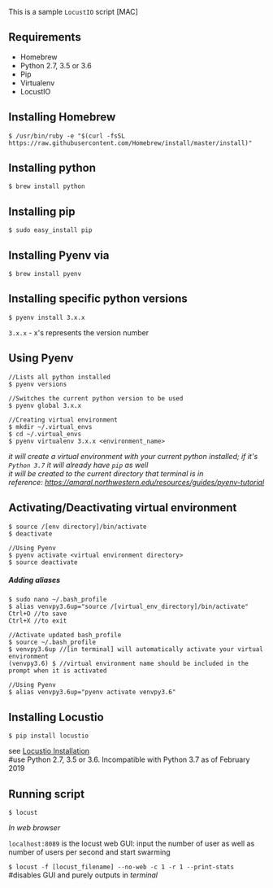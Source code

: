 This is a sample `LocustIO` script [MAC]

## Requirements
* Homebrew
* Python 2.7, 3.5 or 3.6
* Pip
* Virtualenv 
* LocustIO 

## Installing Homebrew
```
$ /usr/bin/ruby -e "$(curl -fsSL https://raw.githubusercontent.com/Homebrew/install/master/install)"
```

## Installing python
```
$ brew install python
```

## Installing pip
```
$ sudo easy_install pip
```

## Installing Pyenv via
```
$ brew install pyenv
```

## Installing specific python versions
```
$ pyenv install 3.x.x
```
`3.x.x` - x's represents the version number

## Using Pyenv
```
//Lists all python installed
$ pyenv versions

//Switches the current python version to be used
$ pyenv global 3.x.x

//Creating virtual environment
$ mkdir ~/.virtual_envs
$ cd ~/.virtual_envs
$ pyenv virtualenv 3.x.x <environment_name>
```  

_it will create a virtual environment with your current python installed; if it's `Python 3.7` it will already have `pip` as well_  
_it will be created to the current directory that terminal is in_  
_reference: https://amaral.northwestern.edu/resources/guides/pyenv-tutorial_

## Activating/Deactivating virtual environment
```
$ source /[env directory]/bin/activate
$ deactivate

//Using Pyenv
$ pyenv activate <virtual environment directory>
$ source deactivate
```

##### Adding aliases
```
$ sudo nano ~/.bash_profile  
$ alias venvpy3.6up="source /[virtual_env_directory]/bin/activate"  
Ctrl+O //to save  
Ctrl+X //to exit  

//Activate updated bash_profile
$ source ~/.bash_profile  
$ venvpy3.6up //[in terminal] will automatically activate your virtual environment  
(venvpy3.6) $ //virtual environment name should be included in the prompt when it is activated

//Using Pyenv  
$ alias venvpy3.6up="pyenv activate venvpy3.6"  
```

## Installing Locustio
```
$ pip install locustio
``` 
see [Locustio Installation](https://docs.locust.io/en/stable/installation.html)  
#use Python 2.7, 3.5 or 3.6. Incompatible with Python 3.7 as of February 2019

## Running script
`$ locust` 

_In web browser_

`localhost:8089` is the locust web GUI: input the number of user as well as number of users per second and start swarming  

`$ locust -f [locust_filename] --no-web -c 1 -r 1 --print-stats` #disables GUI and purely outputs in _terminal_  
